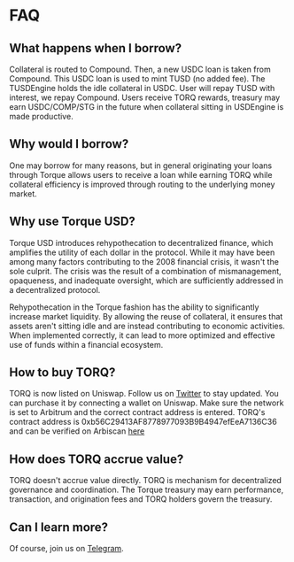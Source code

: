 # FAQ

## What happens when I borrow?
Collateral is routed to Compound. Then, a new USDC loan is taken from Compound. This USDC loan is used to mint TUSD (no added fee). The TUSDEngine holds the idle collateral in USDC. User will repay TUSD with interest, we repay Compound. Users receive TORQ rewards, treasury may earn USDC/COMP/STG in the future when collateral sitting in USDEngine is made productive.

## Why would I borrow?
One may borrow for many reasons, but in general originating your loans through Torque allows users to receive a loan while earning TORQ while collateral efficiency is improved through routing to the underlying money market.

## Why use Torque USD?

Torque USD introduces rehypothecation to decentralized finance, which amplifies the utility of each dollar in the protocol. While it may have been among many factors contributing to the 2008 financial crisis, it wasn't the sole culprit. The crisis was the result of a combination of mismanagement, opaqueness, and inadequate oversight, which are sufficiently addressed in a decentralized protocol.

Rehypothecation in the Torque fashion has the ability to significantly increase market liquidity. By allowing the reuse of collateral, it ensures that assets aren't sitting idle and are instead contributing to economic activities. When implemented correctly, it can lead to more optimized and effective use of funds within a financial ecosystem.

## How to buy TORQ?

TORQ is now listed on Uniswap. Follow us on [Twitter](https://twitter.com/torquefi) to stay updated. You can purchase it by connecting a wallet on Uniswap. Make sure the network is set to Arbitrum and the correct contract address is entered. TORQ's contract address is 0xb56C29413AF8778977093B9B4947efEeA7136C36 and can be verified on Arbiscan [here](https://arbiscan.io/token/0xb56c29413af8778977093b9b4947efeea7136c36)

## How does TORQ accrue value?
TORQ doesn't accrue value directly. TORQ is mechanism for decentralized governance and coordination. The Torque treasury may earn performance, transaction, and origination fees and TORQ holders govern the treasury.


## Can I learn more?

Of course, join us on [Telegram](https://t.me/torquefi).
